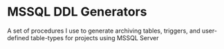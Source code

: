 # MSSQL DDL Generators
A set of procedures I use to generate archiving tables, triggers, and user-defined table-types for projects using MSSQL Server
